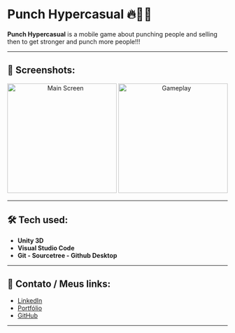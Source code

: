 # Punch Hypercasual 🔥🏃‍♂️

**Punch Hypercasual** is a mobile game about punching people and selling then to get stronger and punch more people!!!

---

## 📸 Screenshots:

<p align="center">
  <img src="https://github.com/user-attachments/assets/c2f33d1c-d3fd-4acf-9ff2-a6ffb4b62c41" alt="Main Screen" width="250"/>
  <img src="https://github.com/user-attachments/assets/2db6564c-a90c-449e-84ea-b809a9a329d5" alt="Gameplay" width="250"/>
</p>

---

## 🛠️ Tech used:

- **Unity 3D**  
- **Visual Studio Code**
- **Git - Sourcetree - Github Desktop**  

---

## 📲 Contato / Meus links:

- [LinkedIn](https://www.linkedin.com/in/lucas-fernandes-016505230/)
- [Portfólio](https://notluxca.github.io/)
- [GitHub](https://github.com/notluxca)

---

